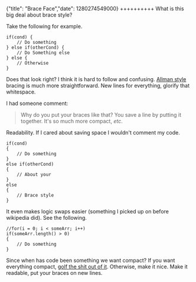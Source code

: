 {"title": "Brace Face","date": 1280274549000}
++++++++++
What is this big deal about brace style?

Take the following for example.

    if(cond) {
        // Do something
    } else if(otherCond) {
        // Do Something else
    } else {
        // Otherwise
    }

Does that look right? I think it is hard to follow and confusing. [Allman style](http://en.wikipedia.org/wiki/Indent_style#Allman_style) bracing is much more straightforward. New lines for everything, glorify that whitespace.

I had someone comment:

> Why do you put your braces like that? You save a line by putting it together. It's so much more compact, *etc*.

Readability. If I cared about saving space I wouldn't comment my code.

    if(cond)
    {
        // Do something
    }
    else if(otherCond)
    {
        // About your
    }
    else
    {
        // Brace style
    }

It even makes logic swaps easier (something I picked up on before wikipedia did). See the following.

    //for(i = 0; i < someArr; i++)
    if(someArr.length() > 0)
    {
        // Do something
    }

Since when has code been something we want compact? If you want everything compact, [golf the shit out of it](http://stackoverflow.com/questions/tagged/code-golf). Otherwise, make it nice. Make it readable, put your braces on new lines.